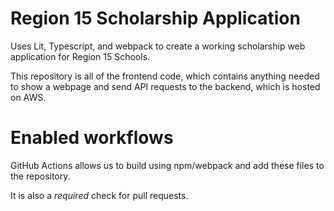 # Region 15 Scholarship Application 

Uses Lit, Typescript, and webpack to create a working scholarship web application for Region 15 Schools.

This repository is all of the frontend code, which contains anything needed to show a webpage and send API requests
to the backend, which is hosted on AWS.


# Enabled workflows

GitHub Actions allows us to build using npm/webpack and add these files to the repository.

It is also a *required* check for pull requests.
